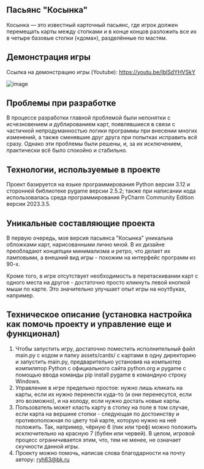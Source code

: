 ## Пасьянс "Косынка"


Косынка — это известный карточный пасьянс, где игрок должен перемещать карты между стопками и в конце концов разложить все их в четыре базовые стопки («дома»), разделённые по мастям.


## Демонстрация игры


Ссылка на демонстрацию игры (Youtube): https://youtu.be/IblSdYHVSkY


![image](https://github.com/stepanbanZOV/kosynka/assets/170885651/597e1987-3346-4526-905b-3dd26ea449d1)



## Проблемы при разработке


В процессе разработки главной проблемой были непонятки с исчезновением и дублированием карт, появлявшиеся в связи с частичной непродуманностью логики программы при внесении многих изменений, а также сменявшие друг друга при попытках исправить всё сразу. Однако эти проблемы были решены, и, за их исключением, практически всё было спокойно и стабильно.


## Технологии, используемые в проекте


Проект базируется на языке программирования Python версии 3.12 и сторонней библиотеке pygame версии 2.5.2; также при написании кода использовалась среда программирования PyCharm Community Edition версии 2023.3.5.


## Уникальные составляющие проекта


В первую очередь, моя версия пасьянса "Косынка" уникальна обложками карт, нарисованными лично мной. В их дизайне преобладают концепции минимализма и ретро, что делает их ламповыми, а внешний вид игры - похожим на интерфейс программ из 90-х.


Кроме того, в игре отсутствует необходимость в перетаскивании карт с одного места на другое - достаточно просто кликнуть левой кнопкой мыши по карте. Это значительно улучшает опыт игры на ноутбуках, например.


## Техническое описание (установка настройка как помочь проекту и управление еще и функционал)


1. Чтобы запустить игру, достаточно поместить исполнительный файл main.py с кодом и папку assets/cards/ с картами в одну директорию и запустить main.py, предварительно установив на компьютер компилятор Python с официального сайта python.org и pygame с помощью ввода команды pip install pygame в командную строку Windows.
2. Управление в игре предельно простое: нужно лишь кликать на карты, если их нужно перенести куда-то (и они перенесутся, если это возможно), и на колоду, если нужно достать новые карты.
3. Пользователь может класть карту в стопку на поле в том случае, если карта на вершине стопки - следующая по достоинству и противоположная по цвету той карте, которую нужно на неё положить. Так, например, чёрную 6 (пик или треф) можно положить исключительно на красную 7 (бубен или червей). В целом, игровой процесс ограничивается этим, что, тем не менее, не означает скучности данной игры.
4. Проекту можно помочь, написав слова благодарности на почту автору: ryh63@bk.ru

